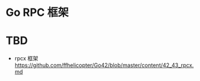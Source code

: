 # Go RPC 框架

# TBD

- rpcx 框架 https://github.com/ffhelicopter/Go42/blob/master/content/42_43_rpcx.md
